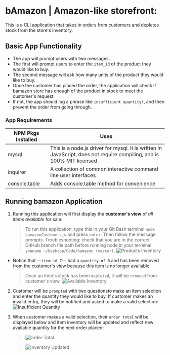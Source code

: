 # bAmazon | Amazon-like storefront: 
This is a CLI application that takes in orders from customers and depletes stock from the store's inventory.

## **Basic App Functionality**
* The app will prompt users with two messages.
* The first will prompt users to enter the `item_id` of the product they would like to buy.
* The second message will ask how many units of the product they would like to buy.
* Once the customer has placed the order, the application will check if bamazon store has enough of the product in stock to meet the customer's request.
* If not, the app should log a phrase like `insufficient quantity!`, and then prevent the order from going through.

### App Requirements
NPM Pkgs Installed | Uses
------------------ | ----
mysql | This is a node.js driver for mysql. It is written in JavaScript, does not require compiling, and is 100% MIT licensed
inquirer | A collection of common interactive command line user interfaces
console.table | Adds console.table method for convenience

## **Running bamazon Application**

1. Running this application will first display the **customer's view** of _all items available_ for sale:
    >To run this application, type this in your Git Bash terminal `node bamazonCustomer.js` and press `enter`. Then follow the message prompts.
    >Troubleshooting: check that you are in the correct GitHub branch file path before running node in your terminal `youname ~/Desktop/Code/bamazon (master)`.
    ![Products Inventory](https://github.com/kyoukel/bamazon/screenshots/full_products_inventory.png)

* Notice that `~~item_id 7~~` had a `quantity of 0` and has been removed from the customer's view because this item is no longer available. 
    >Once an item's stock has been `depleted`, it will be `removed` from customer's view.
    ![Available Inventory](https://github.com/kyoukel/bamazon/screenshots/available_items.png)

2. Customer will be `prompted` with two questionsto make an item selection and enter the quantity they would like to buy. If customer makes an invalid entry, they will be notified and asked to make a valid selection:
    ![Insufficient Quantity](https://github.com/kyoukel/bamazon/screenshots/insufficient_quantity.png)

3. When customer makes a valid selection, their `order total` will be displayed below and item inventory will be updated and reflect new available quantity for the next order placed:
    
    >![Order Total](https://github.com/kyoukel/bamazon/screenshots/order_total.png)

    >![Inventory Updated](https://github.com/kyoukel/bamazon/screenshots/inventory_updated.png)





